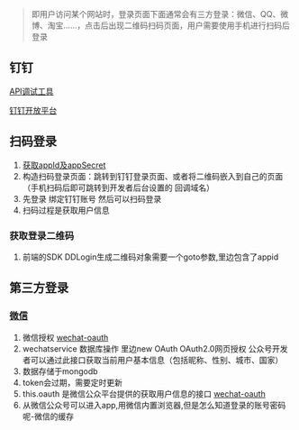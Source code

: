 > 即用户访问某个网站时，登录页面下面通常会有三方登录：微信、QQ、微博、淘宝……，点击后出现二维码扫码页面，用户需要使用手机进行扫码后登录

## 钉钉
[API调试工具](https://open-dev.dingtalk.com/apiExplorer#/?devType=org&api=/get_jsapi_ticket)

[钉钉开放平台](https://ding-doc.dingtalk.com/doc#/serverapi2/kymkv6)
## 扫码登录
1. [获取appId及appSecret](https://open-dev.dingtalk.com/#/loginMan)
2. 构造扫码登录页面：跳转到钉钉登录页面、或者将二维码嵌入到自己的页面（手机扫码后即可跳转到开发者后台设置的 回调域名）
3. 先登录 绑定钉钉账号 然后可以扫码登录
4. 扫码过程是获取用户信息

### 获取登录二维码
1. 前端的SDK DDLogin生成二维码对象需要一个goto参数,里边包含了appid

## 第三方登录
### [微信](https://developers.weixin.qq.com/doc/oplatform/Website_App/WeChat_Login/Wechat_Login.html)
1. 微信授权 [wechat-oauth](https://github.com/node-webot/wechat-oauth)
2. wechatservice 数据库操作 里边new OAuth  OAuth2.0网页授权 公众号开发者可以通过此接口获取当前用户基本信息（包括昵称、性别、城市、国家）
3. 数据存储于mongodb
4. token会过期，需要定时更新
5. this.oauth 是微信公众平台提供的获取用户信息的接口  [wechat-oauth](http://doxmate.cool/node-webot/wechat-oauth/api.html)
6. 从微信公众号可以进入app,用微信内置浏览器,但是怎么知道登录的账号密码呢-微信的缓存